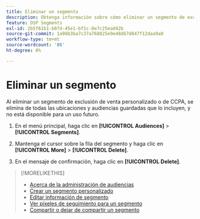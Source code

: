 ```yaml
---
title: Eliminar un segmento
description: Obtenga información sobre cómo eliminar un segmento de exclusión de venta personalizado o de CCPA.
feature: DSP Segments
exl-id: 2b5f61b1-b07d-45e1-bf1c-8e7c25ead42b
source-git-commit: 1a98b3ba7c37a768825e9e48db7d847f12daa9a0
workflow-type: tm+mt
source-wordcount: '86'
ht-degree: 0%

---
```


# Eliminar un segmento

Al eliminar un segmento de exclusión de venta personalizado o de CCPA, se elimina de todas las ubicaciones y audiencias guardadas que lo incluyen, y no está disponible para un uso futuro.

1. En el menú principal, haga clic en **[!UICONTROL Audiences]** > **[!UICONTROL Segments]**.

1. Mantenga el cursor sobre la fila del segmento y haga clic en **[!UICONTROL More]** > **[!UICONTROL Delete]**.

1. En el mensaje de confirmación, haga clic en **[!UICONTROL Delete]**.

>[!MORELIKETHIS]
>
>* [Acerca de la administración de audiencias](audience-about.md)
>* [Crear un segmento personalizado](custom-segment-create.md)
>* [Editar información de segmento](segment-edit.md)
>* [Ver píxeles de seguimiento para un segmento](segment-view-pixels.md)
>* [Compartir o dejar de compartir un segmento](segment-share.md)
